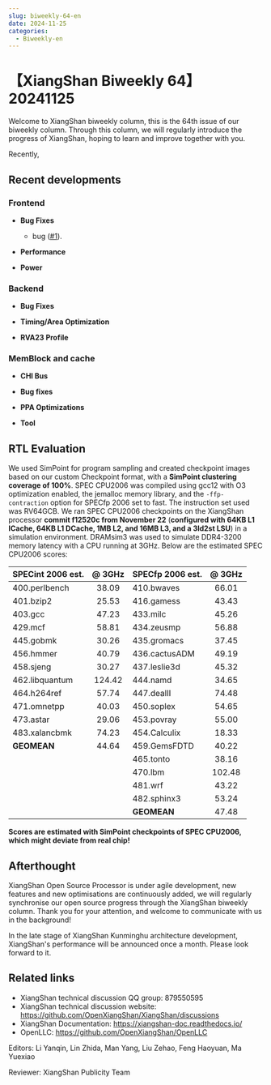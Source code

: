 ```yaml
---
slug: biweekly-64-en
date: 2024-11-25
categories:
  - Biweekly-en
---
```


# 【XiangShan Biweekly 64】20241125

Welcome to XiangShan biweekly column, this is the 64th issue of our biweekly column. Through this column, we will regularly introduce the progress of XiangShan, hoping to learn and improve together with you.

Recently,

<!-- more -->
## Recent developments

### Frontend

- **Bug Fixes**
    - bug ([#1](https://github.com/OpenXiangShan/XiangShan/pull/1)).

- **Performance**

- **Power**

### Backend

- **Bug Fixes**

- **Timing/Area Optimization**

- **RVA23 Profile**

### MemBlock and cache

- **CHI Bus**

- **Bug fixes**

- **PPA Optimizations**

- **Tool**

## RTL Evaluation

We used SimPoint for program sampling and created checkpoint images based on our custom Checkpoint format, with a **SimPoint clustering coverage of 100%**. SPEC CPU2006 was compiled using gcc12 with O3 optimization enabled, the jemalloc memory library, and the `-ffp-contraction` option for SPECfp 2006 set to fast. The instruction set used was RV64GCB. We ran SPEC CPU2006 checkpoints on the XiangShan processor **commit f12520c from November 22** (**configured with 64KB L1 ICache, 64KB L1 DCache, 1MB L2, and 16MB L3, and a 3ld2st LSU**) in a simulation environment. DRAMsim3 was used to simulate DDR4-3200 memory latency with a CPU running at 3GHz. Below are the estimated SPEC CPU2006 scores:

| SPECint 2006 est. | @ 3GHz | SPECfp 2006 est.  | @ 3GHz |
| :---------------- | :----: | :---------------- | :----: |
| 400.perlbench     | 38.09  | 410.bwaves        | 66.01  |
| 401.bzip2         | 25.53  | 416.gamess        | 43.43  |
| 403.gcc           | 47.23  | 433.milc          | 45.26  |
| 429.mcf           | 58.81  | 434.zeusmp        | 56.88  |
| 445.gobmk         | 30.26  | 435.gromacs       | 37.45  |
| 456.hmmer         | 40.79  | 436.cactusADM     | 49.19  |
| 458.sjeng         | 30.27  | 437.leslie3d      | 45.32  |
| 462.libquantum    | 124.42 | 444.namd          | 34.65  |
| 464.h264ref       | 57.74  | 447.dealII        | 74.48  |
| 471.omnetpp       | 40.03  | 450.soplex        | 54.65  |
| 473.astar         | 29.06  | 453.povray        | 55.00  |
| 483.xalancbmk     | 74.23  | 454.Calculix      | 18.33  |
| **GEOMEAN**       | 44.64  | 459.GemsFDTD      | 40.22  |
|                   |        | 465.tonto         | 38.16  |
|                   |        | 470.lbm           | 102.48 |
|                   |        | 481.wrf           | 43.22  |
|                   |        | 482.sphinx3       | 53.24  |
|                   |        | **GEOMEAN**       | 47.48  |

**Scores are estimated with SimPoint checkpoints of SPEC CPU2006, which might deviate from real chip!**

## Afterthought

XiangShan Open Source Processor is under agile development, new features and new optimisations are continuously added, we will regularly synchronise our open source progress through the XiangShan biweekly column. Thank you for your attention, and welcome to communicate with us in the background!

In the late stage of XiangShan Kunminghu architecture development, XiangShan's performance will be announced once a month. Please look forward to it.

## Related links

* XiangShan technical discussion QQ group: 879550595
* XiangShan technical discussion website: https://github.com/OpenXiangShan/XiangShan/discussions
* XiangShan Documentation: https://xiangshan-doc.readthedocs.io/
* OpenLLC: https://github.com/OpenXiangShan/OpenLLC

Editors: Li Yanqin, Lin Zhida, Man Yang, Liu Zehao, Feng Haoyuan, Ma Yuexiao

Reviewer: XiangShan Publicity Team

